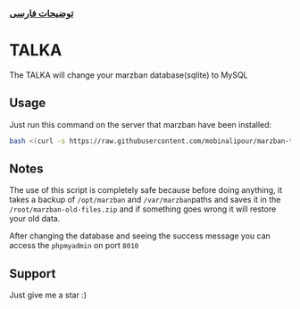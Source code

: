 ### [توضیحات فارسی ](https://github.com/mobinalipour/marzban-to-mysql/blob/main/README-FA.md)
# TALKA

The TALKA will change your marzban database(sqlite) to MySQL



## Usage

Just run this command on the server that marzban have been installed:

```bash
bash <(curl -s https://raw.githubusercontent.com/mobinalipour/marzban-to-mysql/main/marzban-to-mysql.sh)
```
    
## Notes

The use of this script is completely safe because before doing anything, it takes a backup of `/opt/marzban` and `/var/marzban`paths and saves it in the `/root/marzban-old-files.zip` and if something goes wrong it will restore your old data.

After changing the database and seeing the success message you can access the `phpmyadmin` on port `8010` 
## Support

Just give me a star :)
